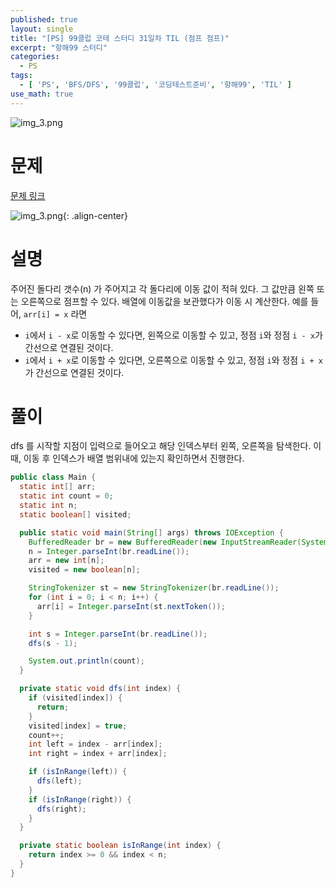 ```yaml
---
published: true
layout: single
title: "[PS] 99클럽 코테 스터디 31일차 TIL (점프 점프)"
excerpt: "항해99 스터디"
categories:
  - PS
tags:
  - [ 'PS', 'BFS/DFS', '99클럽', '코딩테스트준비', '항해99', 'TIL' ]
use_math: true
---
```



![img_3.png](https://zhtmr.github.io/static-files-for-posting/20240722/99club_TIL_thumbnail/%EA%B8%B0%EB%B3%B8%ED%98%951_java.png?raw=true)


# 문제
[문제 링크](https://www.acmicpc.net/problem/14248)

![img_3.png](https://zhtmr.github.io/static-files-for-posting/20240821/ex.png?raw=true){: .align-center}

# 설명
주어진 돌다리 갯수(n) 가 주어지고 각 돌다리에 이동 값이 적혀 있다. 그 값만큼 왼쪽 또는 오른쪽으로 점프할 수 있다.
배열에 이동값을 보관했다가 이동 시 계산한다. 
예를 들어, `arr[i] = x` 라면
- `i`에서 `i - x`로 이동할 수 있다면, 왼쪽으로 이동할 수 있고, 정점 `i`와 정점 `i - x`가 간선으로 연결된 것이다.
- `i`에서 `i + x`로 이동할 수 있다면, 오른쪽으로 이동할 수 있고, 정점 `i`와 정점 `i + x`가 간선으로 연결된 것이다.



# 풀이
dfs 를 시작할 지점이 입력으로 들어오고 해당 인덱스부터 왼쪽, 오른쪽을 탐색한다.
이때, 이동 후 인덱스가 배열 범위내에 있는지 확인하면서 진행한다.

```java
public class Main {
  static int[] arr;
  static int count = 0;
  static int n;
  static boolean[] visited;

  public static void main(String[] args) throws IOException {
    BufferedReader br = new BufferedReader(new InputStreamReader(System.in));
    n = Integer.parseInt(br.readLine());
    arr = new int[n];
    visited = new boolean[n];

    StringTokenizer st = new StringTokenizer(br.readLine());
    for (int i = 0; i < n; i++) {
      arr[i] = Integer.parseInt(st.nextToken());
    }

    int s = Integer.parseInt(br.readLine());
    dfs(s - 1);

    System.out.println(count);
  }

  private static void dfs(int index) {
    if (visited[index]) {
      return;
    }
    visited[index] = true;
    count++;
    int left = index - arr[index];
    int right = index + arr[index];

    if (isInRange(left)) {
      dfs(left);
    }
    if (isInRange(right)) {
      dfs(right);
    }
  }

  private static boolean isInRange(int index) {
    return index >= 0 && index < n;
  }
}
```
